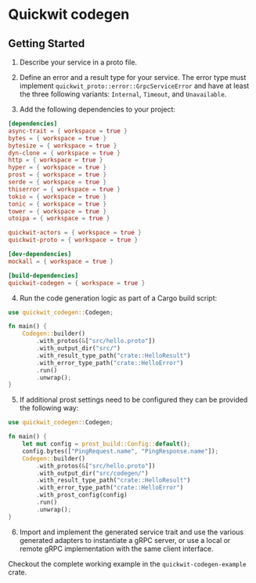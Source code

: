 # Quickwit codegen

## Getting Started

1. Describe your service in a proto file.

2. Define an error and a result type for your service. The error type must implement `quickwit_proto::error::GrpcServiceError` and have at least the three following variants: `Internal`, `Timeout`, and `Unavailable`.

3. Add the following dependencies to your project:

```toml
[dependencies]
async-trait = { workspace = true }
bytes = { workspace = true }
bytesize = { workspace = true }
dyn-clone = { workspace = true }
http = { workspace = true }
hyper = { workspace = true }
prost = { workspace = true }
serde = { workspace = true }
thiserror = { workspace = true }
tokio = { workspace = true }
tonic = { workspace = true }
tower = { workspace = true }
utoipa = { workspace = true }

quickwit-actors = { workspace = true }
quickwit-proto = { workspace = true }

[dev-dependencies]
mockall = { workspace = true }

[build-dependencies]
quickwit-codegen = { workspace = true }
```

4. Run the code generation logic as part of a Cargo build script:

```rust
use quickwit_codegen::Codegen;

fn main() {
    Codegen::builder()
        .with_protos(&["src/hello.proto"])
        .with_output_dir("src/")
        .with_result_type_path("crate::HelloResult")
        .with_error_type_path("crate::HelloError")
        .run()
        .unwrap();
}
```

5. If additional prost settings need to be configured they can be provided the following way:

```rust
use quickwit_codegen::Codegen;

fn main() {
    let mut config = prost_build::Config::default();
    config.bytes(["PingRequest.name", "PingResponse.name"]);
    Codegen::builder()
        .with_protos(&["src/hello.proto"])
        .with_output_dir("src/codegen/")
        .with_result_type_path("crate::HelloResult")
        .with_error_type_path("crate::HelloError")
        .with_prost_config(config)
        .run()
        .unwrap();
}
```


6. Import and implement the generated service trait and use the various generated adapters to instantiate a gRPC server, or use a local or remote gRPC implementation with the same client interface.

Checkout the complete working example in the `quickwit-codegen-example` crate.
